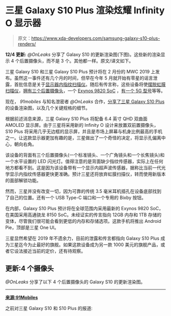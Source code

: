 # 三星 Galaxy S10 Plus 渲染炫耀 Infinity O 显示器

> 原文：<https://www.xda-developers.com/samsung-galaxy-s10-plus-renders/>

**12/4 更新:** *@OnLeaks* 分享了 Galaxy S10 的更新渲染图(下图)。这些新的渲染显示 4 个后置摄像头，而不是 3 个。其他都一样。原文/译文如下。

三星 Galaxy S10 和三星 Galaxy S10 Plus 预计将在 2 月份的 MWC 2019 上发布。虽然这一事件还有几个月的时间，但早在今年 5 月就开始有零星的谣言泄露，首批信息是关于[显示器内指纹扫描仪](https://www.xda-developers.com/samsung-galaxy-s10-in-display-fingerprint-scanner/)。随后有传言称，这些设备将使[摆脱虹膜扫描仪](https://www.xda-developers.com/samsung-galaxy-s10-iris-scanner-3d-sensor-fingerprint/)，[拥有三个后置摄像头](https://www.xda-developers.com/samsung-galaxy-s10-triple-rear-cameras/)，一个 [Exynos 9820 SoC](https://www.xda-developers.com/samsung-galaxy-s10-five-cameras-exynos-9820/) ，[有一个 5G 型号](https://www.xda-developers.com/samsung-galaxy-s10-plus-5g-model/)等等。

现在， *91mobiles* 与知名泄密者 *@OnLeaks* 合作，[分享了三星 Galaxy S10 Plus](https://www.91mobiles.com/hub/samsung-galaxy-s10-plus-5k-renders-360-degree-video-exclusive/) 的设备渲染图，以及几个关键规格的细节。

根据前述消息来源，三星 Galaxy S10 Plus 将配备 6.4 英寸 QHD 双曲面 AMOLED 显示屏。由于三星将采用新的 Infinity O 设计来放置双前置摄像头，S10 Plus 将采用几乎无边框的显示屏，并且是市场上屏幕与机身比例最高的手机之一。让这款显示器更加有趣的是，三星做出了一个奇怪的决定，将显示孔偏离中心，朝向右角。

该设备的背面有三个后置摄像头(一个标准镜头、一个广角镜头和一个长焦镜头)和一个水平设置的 LED 闪光灯。值得注意的是背面缺少指纹传感器，实际上在任何地方都看不到。这是因为该设备带有一个显示内超声波传感器，据称比当前一代光学显示内指纹传感器更快更准确。预计三星还将放弃虹膜扫描仪，转而使用新版本的面部解锁功能。

然而，三星并没有改变一切，因为可靠的传统 3.5 毫米耳机插孔在设备底部找到了自己的位置。还有一个 USB Type-C 端口和一个专用的 Bixby 按钮。

在内部，Galaxy S10 Plus 预计将在全球范围内采用最新的 Exynos 9820 SoC，在美国采用高通骁龙 8150 SoC。未经证实的传言指向 12GB 内存和 1TB 存储的变体，尽管我们很可能会看到更低的内存和存储选项。这款手机将推出 Android Pie，顶部是三星 One UI。

三星显然希望在 2019 年不遗余力，目前的泄露和传言都指向 Galaxy S10 Plus 成为三星迄今为止最好的旗舰。如果这款设备成为另一款 1000 美元的旗舰产品，或者它设法接近当前的定价，还有待观察。

## 更新:4 个摄像头

*@OnLeaks* 分享了以下 4 个后置摄像头的 Galaxy S10 的更新渲染图。

* * *

[**来源:91Mobiles**](https://www.91mobiles.com/hub/samsung-galaxy-s10-plus-5k-renders-360-degree-video-exclusive/)

之前对三星 Galaxy S10 和 S10 Plus 的报道: